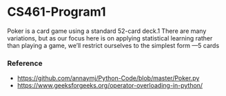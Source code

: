 # CS461-Program1
Poker is a card game using a standard 52-card deck.1  There are many variations, but as our focus here is on applying statistical learning rather than playing a game, we’ll restrict ourselves to the simplest form —5 cards


### Reference
- https://github.com/annaymj/Python-Code/blob/master/Poker.py
- https://www.geeksforgeeks.org/operator-overloading-in-python/
